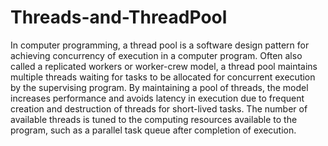 # Threads-and-ThreadPool
In computer programming, a thread pool is a software design pattern for achieving concurrency of execution in a computer program.
Often also called a replicated workers or worker-crew model, a thread pool maintains multiple threads waiting for tasks 
to be allocated for concurrent execution by the supervising program. 
By maintaining a pool of threads, the model increases performance and avoids latency in execution due to frequent creation
and destruction of threads for short-lived tasks. The number of available threads is tuned to the computing resources available
to the program, such as a parallel task queue after completion of execution. 
